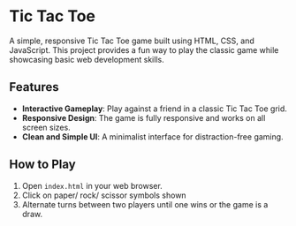 # Tic Tac Toe

A simple, responsive Tic Tac Toe game built using HTML, CSS, and JavaScript. This project provides a fun way to play the classic game while showcasing basic web development skills.

## Features

- **Interactive Gameplay**: Play against a friend in a classic Tic Tac Toe grid.
- **Responsive Design**: The game is fully responsive and works on all screen sizes.
- **Clean and Simple UI**: A minimalist interface for distraction-free gaming.

## How to Play

1. Open `index.html` in your web browser.
2. Click on paper/ rock/ scissor symbols shown
3. Alternate turns between two players until one wins or the game is a draw.





